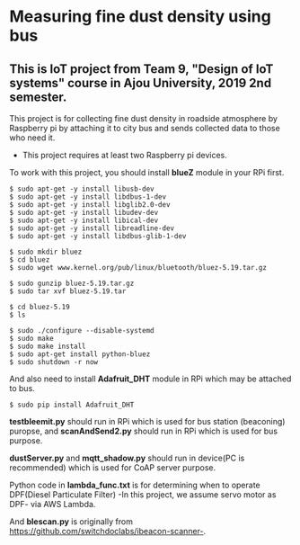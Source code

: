 # Measuring fine dust density using bus

## This is IoT project from Team 9, "Design of IoT systems" course in Ajou University, 2019 2nd semester.
This project is for collecting fine dust density in roadside atmosphere by Raspberry pi by attaching it to city bus and sends collected data to those who need it.

* This project requires at least two Raspberry pi devices.

To work with this project, you should install **blueZ** module in your RPi first.

    $ sudo apt-get -y install libusb-dev 
    $ sudo apt-get -y install libdbus-1-dev 
    $ sudo apt-get -y install libglib2.0-dev 
    $ sudo apt-get -y install libudev-dev 
    $ sudo apt-get -y install libical-dev 
    $ sudo apt-get -y install libreadline-dev 
    $ sudo apt-get -y install libdbus-glib-1-dev

    $ sudo mkdir bluez 
    $ cd bluez 
    $ sudo wget www.kernel.org/pub/linux/bluetooth/bluez-5.19.tar.gz 

    $ sudo gunzip bluez-5.19.tar.gz
    $ sudo tar xvf bluez-5.19.tar

    $ cd bluez-5.19
    $ ls

    $ sudo ./configure --disable-systemd
    $ sudo make 
    $ sudo make install 
    $ sudo apt-get install python-bluez 
    $ sudo shutdown -r now

And also need to install **Adafruit_DHT** module in RPi which may be attached to bus.

    $ sudo pip install Adafruit_DHT

__testbleemit.py__ should run in RPi which is used for bus station (beaconing) puropse, and __scanAndSend2.py__ should run in RPi which is used for bus purpose.

__dustServer.py__ and __mqtt_shadow.py__ should run in device(PC is recommended) which is used for CoAP server purpose.

Python code in __lambda_func.txt__ is for determining when to operate DPF(Diesel Particulate Filter) -In this project, we assume servo motor as DPF- via AWS Lambda.


And __blescan.py__ is originally from https://github.com/switchdoclabs/ibeacon-scanner-.
